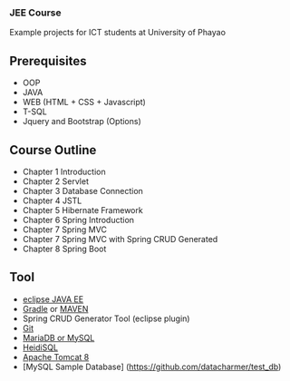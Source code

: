 ### JEE Course 

Example projects for ICT students at University of Phayao

## Prerequisites

* OOP
* JAVA
* WEB (HTML + CSS + Javascript)
* T-SQL
* Jquery and Bootstrap (Options)

## Course Outline
* Chapter 1 Introduction
* Chapter 2 Servlet
* Chapter 3 Database Connection
* Chapter 4 JSTL
* Chapter 5 Hibernate Framework
* Chapter 6 Spring Introduction
* Chapter 7 Spring MVC
* Chapter 7 Spring MVC with Spring CRUD Generated
* Chapter 8 Spring Boot

## Tool
* [eclipse JAVA EE](http://ftp.jaist.ac.jp/pub/eclipse/technology/epp/downloads/release/oxygen/R/eclipse-jee-oxygen-R-win32-x86_64.zip)
* [Gradle](https://projects.eclipse.org/projects/tools.buildship/downloads) or [MAVEN](https://www.eclipse.org/m2e/m2e-downloads.html)
* Spring CRUD Generator Tool (eclipse plugin)
* [Git](https://github.com/git-for-windows/git/releases/download/v2.13.3.windows.1/Git-2.13.3-64-bit.exe)
* [MariaDB or MySQL](https://downloads.mariadb.org/f/mariadb-10.2.7/winx64-packages/mariadb-10.2.7-winx64.msi/from/http%3A//mirrors.neusoft.edu.cn/mariadb/?serve)
* [HeidiSQL](https://www.heidisql.com/installers/HeidiSQL_9.4.0.5125_Setup.exe)
* [Apache Tomcat 8](http://www-eu.apache.org/dist/tomcat/tomcat-8/v8.0.45/bin/apache-tomcat-8.0.45-windows-x64.zip)
* [MySQL Sample Database] (https://github.com/datacharmer/test_db)
